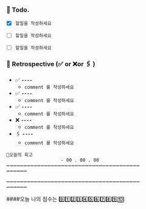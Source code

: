 ### 📌 Todo.

- [x] `할일을 작성하세요`
- [ ] `할일을 작성하세요`
- [ ] `할일을 작성하세요`


### 🧐 Retrospective (✅ or ❌or 🖇 ) 

- ✅   **`----`**
   - `comment 를 작성하세요`
- ✅   **`----`**
   - `comment 를 작성하세요`
- ✅  **`----`**
   - `comment 를 작성하세요`
- ❌  **`----`**
   - `comment 를 작성하세요`
- 🖇    **`----`**
   - `comment 를 작성하세요`

```회고
💬오늘의 회고 
					- 00 . 00 . 00
➖➖➖➖➖➖➖➖➖➖➖➖➖➖➖➖➖➖➖➖➖➖➖➖➖➖➖➖➖➖➖➖➖➖➖➖➖➖➖
➖➖➖➖➖➖

➖➖➖➖➖➖➖➖➖➖➖➖➖➖➖➖➖➖➖➖➖➖➖➖➖➖➖➖➖➖➖➖➖➖➖➖➖➖➖
➖➖➖➖➖➖
```

####오늘 나의 점수는  0️⃣1️⃣2️⃣3️⃣4️⃣5️⃣6️⃣7️⃣8️⃣9️⃣🔟